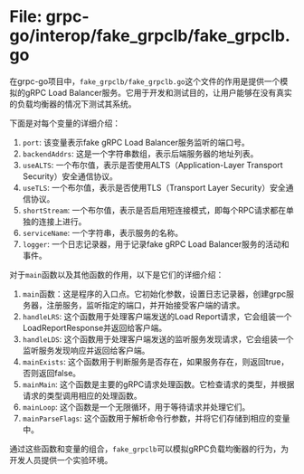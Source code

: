 # File: grpc-go/interop/fake_grpclb/fake_grpclb.go

在grpc-go项目中，`fake_grpclb/fake_grpclb.go`这个文件的作用是提供一个模拟的gRPC Load Balancer服务。它用于开发和测试目的，让用户能够在没有真实的负载均衡器的情况下测试其系统。

下面是对每个变量的详细介绍：

1. `port`: 该变量表示fake gRPC Load Balancer服务监听的端口号。
2. `backendAddrs`: 这是一个字符串数组，表示后端服务器的地址列表。
3. `useALTS`: 一个布尔值，表示是否使用ALTS（Application-Layer Transport Security）安全通信协议。
4. `useTLS`: 一个布尔值，表示是否使用TLS（Transport Layer Security）安全通信协议。
5. `shortStream`: 一个布尔值，表示是否启用短连接模式，即每个RPC请求都在单独的连接上进行。
6. `serviceName`: 一个字符串，表示服务的名称。
7. `logger`: 一个日志记录器，用于记录fake gRPC Load Balancer服务的活动和事件。

对于`main`函数以及其他函数的作用，以下是它们的详细介绍：

1. `main`函数：这是程序的入口点。它初始化参数，设置日志记录器，创建grpc服务器，注册服务，监听指定的端口，并开始接受客户端的请求。
2. `handleLRS`: 这个函数用于处理客户端发送的Load Report请求，它会组装一个LoadReportResponse并返回给客户端。
3. `handleLDS`: 这个函数用于处理客户端发送的监听服务发现请求，它会组装一个监听服务发现响应并返回给客户端。
4. `mainExists`: 这个函数用于判断服务是否存在，如果服务存在，则返回true，否则返回false。
5. `mainMain`: 这个函数是主要的gRPC请求处理函数。它检查请求的类型，并根据请求的类型调用相应的处理函数。
6. `mainLoop`: 这个函数是一个无限循环，用于等待请求并处理它们。
7. `mainParseFlags`: 这个函数用于解析命令行参数，并将它们存储到相应的变量中。

通过这些函数和变量的组合，`fake_grpclb`可以模拟gRPC负载均衡器的行为，为开发人员提供一个实验环境。

